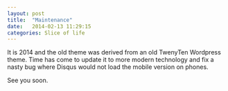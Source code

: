 ```yaml
---
layout: post
title:  "Maintenance"
date:   2014-02-13 11:29:15
categories: Slice of life
---
```

It is 2014 and the old theme was derived from an old TwenyTen Wordpress theme. Time has come to update it to more modern technology and fix a nasty bug where Disqus would not load the mobile version on phones.

See you soon.
